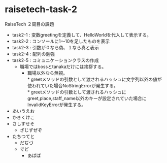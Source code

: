 # raisetech-task-2
RaiseTech ２周目の課題
* task2-1 : 変数greetingを定義して、HelloWorldを代入して表示する。
* task2-2 : コンソールに1〜10を足したものを表示
* task2-3 : 引数が０なら偽、１なら真と表示
* task2-4 : 配列の勉強
* task2-5 : コミュニケーションクラスの作成
   * 職場ではbossとtanakaだけには挨拶する。  
      * 職場以外なら無視。  
                    * greetメソッドの引数として渡されるハッシュに文字列以外の値が使われていた場合NoStringErrorが発生する。  
                    * greetメソッドの引数として渡されるハッシュにgreet,place,staff_name以外のキーが設定されていた場合にInvalidKeyErrorが発生する。
* あいうえお
* かきくけこ
* さしすせそ
   * ざじずぜぞ
* たちつてと
   * だぢづ
   * でど
     * あばば
